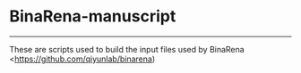 # BinaRena-manuscript
***
These are scripts used to build the input files used by BinaRena <https://github.com/qiyunlab/binarena)

